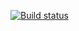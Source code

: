 [![Build status](https://ci.appveyor.com/api/projects/status/y7b950o76mvm3clf/branch/main?svg=true)](https://ci.appveyor.com/project/Nastusha00188/patternssecondtask/branch/main)
